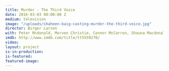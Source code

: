 ```yaml
---
title: Murder - The Third Voice
date: 2016-03-03 00:00:00 Z
medium: television
image: "/uploads/shaheen-baig-casting-murder-the-third-voice.jpg"
director: Birger Larson
with: Peter Mcdonald, Morven Christie, Connor McCarron, Shauna Macdonald
imdb: http://www.imdb.com/title/tt5559270/
video: 
layout: project
is-in-production: 
is-featured: 
featured-image: 
---
```


